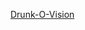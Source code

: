 ---
layout: post
wordpress_id: 804
wordpress_url: http://noesbueno.com/archives/804
date: '2010-10-12 10:56:34 -0500'
date_gmt: '2010-10-12 15:56:34 -0500'
body: |
  <p><a href="http://www.collegehumor.com/article:1759171">Drunk-O-Vision</a></p>
---